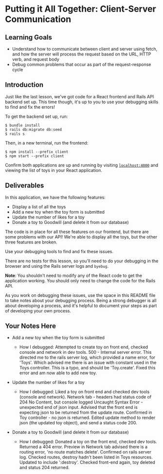# Putting it All Together: Client-Server Communication

## Learning Goals

- Understand how to communicate between client and server using fetch, and how
  the server will process the request based on the URL, HTTP verb, and request
  body
- Debug common problems that occur as part of the request-response cycle

## Introduction

Just like the last lesson, we've got code for a React frontend and Rails API
backend set up. This time though, it's up to you to use your debugging skills to
find and fix the errors!

To get the backend set up, run:

```console
$ bundle install
$ rails db:migrate db:seed
$ rails s
```

Then, in a new terminal, run the frontend:

```console
$ npm install --prefix client
$ npm start --prefix client
```

Confirm both applications are up and running by visiting
[`localhost:4000`](http://localhost:4000) and viewing the list of toys in your
React application.

## Deliverables

In this application, we have the following features:

- Display a list of all the toys
- Add a new toy when the toy form is submitted
- Update the number of likes for a toy
- Donate a toy to Goodwill (and delete it from our database)

The code is in place for all these features on our frontend, but there are some
problems with our API! We're able to display all the toys, but the other three
features are broken.

Use your debugging tools to find and fix these issues.

There are no tests for this lesson, so you'll need to do your debugging in the
browser and using the Rails server logs and `byebug`.

**Note**: You shouldn't need to modify any of the React code to get the
application working. You should only need to change the code for the Rails API.

As you work on debugging these issues, use the space in this README file to take
notes about your debugging process. Being a strong debugger is all about
developing a process, and it's helpful to document your steps as part of
developing your own process.

## Your Notes Here

- Add a new toy when the toy form is submitted

  - How I debugged: Attempted to create toy on front end, checked console and network in dev tools. 500 - Internal server error. This directed me to the rails server log, which provided a name error, for 'Toys'. Which advised me there is an issue with constant used in the Toys controller. This is a typo, and should be 'Toy.create'. Fixed this error and am now able to add new toy.

- Update the number of likes for a toy

  - How I debugged: Liked a toy on front end and checked dev tools (console and network). Network tab - headers had status code of 204 No Content, but console logged Uncaught Syntax Error - unexpected end of json input. Advised that the front end is expecting json to be returned from the update route. Confirmed in Toy controller - no json is returned. Edited update method to render json (the updated toy object), and send a status code 200. 

- Donate a toy to Goodwill (and delete it from our database)

  - How I debugged: Donated a toy on the front end, checked dev tools. Returned a 404 error. Preview in Network tab advised there is a routing error, 'no route matches delete'. Confirmed on rails server log. Checked routes, destroy hadn't been listed in Toys resources. Updated to include ':destroy'. Checked front-end again, toy deleted and status 204 returned.
